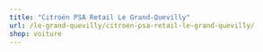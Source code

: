 ```yaml
---
title: "Citroën PSA Retail Le Grand-Quevilly"
url: /le-grand-quevilly/citroen-psa-retail-le-grand-quevilly/
shop: voiture
---
```

